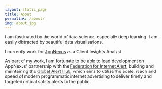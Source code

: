 ```yaml
---
layout: static_page
title: About
permalink: /about/
img: about.jpg
---
```


I am fascinated by the world of data science, especially deep learning. I am easily distracted by beautiful data visualisations.

I currently work for [AppNexus](http://www.appnexus.com) as a Client Insights Analyst.

As part of my work, I am fortunate to be able to lead development on AppNexus' partnership with the [Federation for Internet Alert](www.internetalerts.org), building and maintaining the [Global Alert Hub](https://www.internetalerts.org/hub/messaging), which aims to utilise the scale, reach and speed of modern programmatic internet advertising to deliver timely and targeted critical safety alerts to the public.